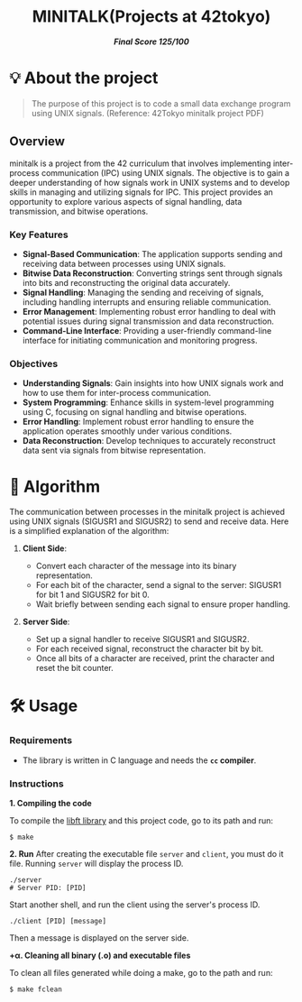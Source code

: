 <h1 align="center">
	MINITALK(Projects at 42tokyo)
</h1>

<p align="center">
	<b><i>Final Score 125/100</i></b><br>
</p>

# 💡 About the project
> The purpose of this project is to code a small data exchange program using UNIX signals. (Reference: 42Tokyo minitalk project PDF)

## Overview
minitalk is a project from the 42 curriculum that involves implementing inter-process communication (IPC) using UNIX signals.
The objective is to gain a deeper understanding of how signals work in UNIX systems and to develop skills in managing and utilizing signals for IPC.
This project provides an opportunity to explore various aspects of signal handling, data transmission, and bitwise operations.

### Key Features
- **Signal-Based Communication**: The application supports sending and receiving data between processes using UNIX signals.
- **Bitwise Data Reconstruction**: Converting strings sent through signals into bits and reconstructing the original data accurately.
- **Signal Handling**: Managing the sending and receiving of signals, including handling interrupts and ensuring reliable communication.
- **Error Management**: Implementing robust error handling to deal with potential issues during signal transmission and data reconstruction.
- **Command-Line Interface**: Providing a user-friendly command-line interface for initiating communication and monitoring progress.

### Objectives
- **Understanding Signals**: Gain insights into how UNIX signals work and how to use them for inter-process communication.
- **System Programming**: Enhance skills in system-level programming using C, focusing on signal handling and bitwise operations.
- **Error Handling**: Implement robust error handling to ensure the application operates smoothly under various conditions.
- **Data Reconstruction**: Develop techniques to accurately reconstruct data sent via signals from bitwise representation.

# 🚀 Algorithm
The communication between processes in the minitalk project is achieved using UNIX signals (SIGUSR1 and SIGUSR2) to send and receive data. Here is a simplified explanation of the algorithm:

1. **Client Side**:
   - Convert each character of the message into its binary representation.
   - For each bit of the character, send a signal to the server: SIGUSR1 for bit 1 and SIGUSR2 for bit 0.
   - Wait briefly between sending each signal to ensure proper handling.

2. **Server Side**:
   - Set up a signal handler to receive SIGUSR1 and SIGUSR2.
   - For each received signal, reconstruct the character bit by bit.
   - Once all bits of a character are received, print the character and reset the bit counter.

# 🛠️ Usage

### Requirements

- The library is written in C language and needs the **`cc` compiler**.

### Instructions

**1. Compiling the code**

To compile the [libft library](https://github.com/jayjayjay-hub/libft) and this project code, go to its path and run:

```shell
$ make
```

**2. Run**
After creating the executable file `server` and `client`, you must do it file.
Running `server` will display the process ID.
```shell
./server
# Server PID: [PID]
```
Start another shell, and run the client using the server's process ID.
```shell
./client [PID] [message]
```
Then a message is displayed on the server side.

**+α. Cleaning all binary (.o) and executable files**

To clean all files generated while doing a make, go to the path and run:

```shell
$ make fclean
```
